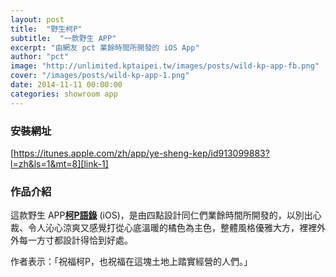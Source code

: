 ```yaml
---
layout: post
title:  "野生柯P"
subtitle:  "一款野生 APP"
excerpt: "由網友 pct 業餘時間所開發的 iOS App"
author: "pct"
image: "http://unlimited.kptaipei.tw/images/posts/wild-kp-app-fb.png"
cover: "/images/posts/wild-kp-app-1.png"
date: 2014-11-11 00:00:00
categories: showroom app
---
```


[link-1]:https://itunes.apple.com/zh/app/ye-sheng-kep/id913099883?l=zh&ls=1&mt=8

### 安裝網址
[https://itunes.apple.com/zh/app/ye-sheng-kep/id913099883?l=zh&ls=1&mt=8][link-1]

### 作品介紹
這款野生 APP<strong>[柯P語錄][link-1]</strong> (iOS)，是由四點設計同仁們業餘時間所開發的，以別出心裁、令人沁心涼爽又感覺打從心底溫暖的橘色為主色，整體風格優雅大方，裡裡外外每一方寸都設計得恰到好處。

作者表示：「祝福柯P，也祝福在這塊土地上踏實經營的人們。」
